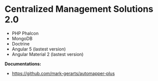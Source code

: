 # Centralized Management Solutions 2.0
- PHP Phalcon
- MongoDB
- Doctrine 
- Angular 5 (lastest version)
- Angular Material 2 (lastest version)

**Documentations:**
- https://github.com/mark-gerarts/automapper-plus